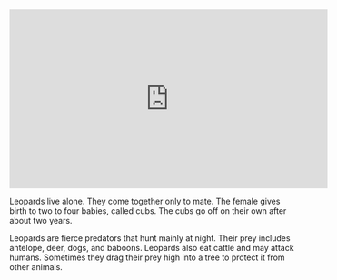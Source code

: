 <iframe width="560" height="315" src="https://www.youtube.com/embed/AmfY3ADb0Ks" frameborder="0" allow="accelerometer; autoplay; clipboard-write; encrypted-media; gyroscope; picture-in-picture" allowfullscreen></iframe>

Leopards live alone. They come together only to mate. The female gives birth to two to four babies, called cubs. The cubs go off on their own after about two years.

Leopards are fierce predators that hunt mainly at night. Their prey includes antelope, deer, dogs, and baboons. Leopards also eat cattle and may attack humans. Sometimes they drag their prey high into a tree to protect it from other animals.
